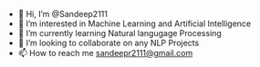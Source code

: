 - 👋 Hi, I’m @Sandeep2111
- 👀 I’m interested in Machine Learning and Artificial Intelligence
- 🌱 I’m currently learning Natural langugage Processing
- 💞️ I’m looking to collaborate on any NLP Projects  
- 📫 How to reach me  sandeepr2111@gmail.com

<!---
Sandeep2111/Sandeep2111 is a ✨ special ✨ repository because its `README.md` (this file) appears on your GitHub profile.
You can click the Preview link to take a look at your changes.
--->
